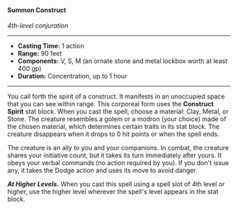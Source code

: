 #### Summon Construct
*4th-level conjuration*
___
- **Casting Time:** 1 action
- **Range:** 90 feet
- **Components:** V, S, M (an ornate stone and metal lockbox worth at least 400 gp)
- **Duration:** Concentration, up to 1 hour
---
You call forth the spirit of a construct. It manifests in an unoccupied space that you can see within range. This corporeal form uses the **Construct Spirit** stat block. When you cast the spell, choose a material: Clay, Metal, or Stone. The creature resembles a golem or a modron (your choice) made of the chosen material, which determines certain traits in its stat block. The creature disappears when it drops to 0 hit points or when the spell ends.

The creature is an ally to you and your companions. In combat, the creature shares your initiative count, but it takes its turn immediately after yours. It obeys your verbal commands (no action required by you). If you don't issue any, it takes the Dodge action and uses its move to avoid danger.

***At Higher Levels.*** When you cast this spell using a spell slot of 4th level or higher, use the higher level wherever the spell's level appears in the stat block.